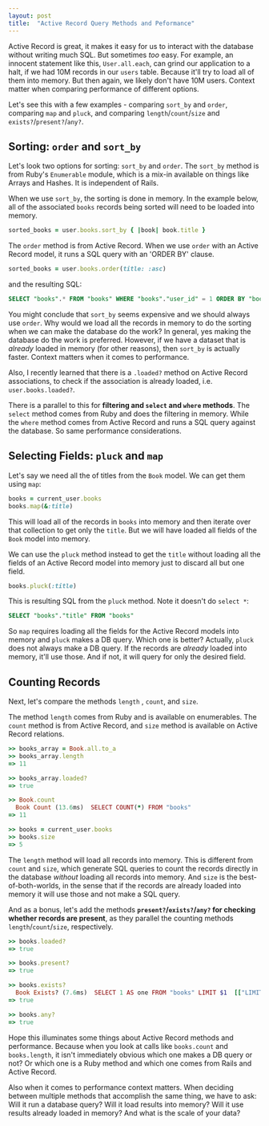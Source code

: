 ```yaml
---
layout: post
title:  "Active Record Query Methods and Peformance"
---
```


Active Record is great, it makes it easy for us to interact with the database without writing much SQL. But sometimes *too* easy. For example, an innocent statement like this, `User.all.each`, can grind our application to a halt, if we had 10M records in our `users` table. Because it'll try to load all of them into memory. But then again, we likely don't have 10M users. Context matter when comparing performance of different options. 

Let's see this with a few examples - comparing `sort_by` and `order`, comparing `map` and `pluck`, and comparing `length`/`count`/`size` and `exists?`/`present?`/`any?`.

## Sorting: `order` and `sort_by`
Let's look two options for sorting: `sort_by` and `order`. The `sort_by` method is from Ruby's `Enumerable` module, which is a mix-in available on things like Arrays and Hashes. It is independent of Rails. 

When we use `sort_by`, the sorting is done in memory. In the example below, all of the associated `books` records being sorted will need to be loaded into memory.

```ruby
sorted_books = user.books.sort_by { |book| book.title }
```

The `order` method is from Active Record. When we use `order` with an Active Record model, it runs a SQL query with an 'ORDER BY' clause.

```ruby
sorted_books = user.books.order(title: :asc)
```

and the resulting SQL:

```sql
SELECT "books".* FROM "books" WHERE "books"."user_id" = 1 ORDER BY "books"."title" ASC
```

You might conclude that `sort_by` seems expensive and we should always use `order`. Why would we load all the records in memory to do the sorting when we can make the database do the work? In general, yes making the database do the work is preferred. However, if we have a dataset that is *already* loaded in memory (for other reasons), then `sort_by` is actually faster. Context matters when it comes to performance. 

Also, I recently learned that there is a `.loaded?` method on Active Record associations, to check if the association is already loaded, i.e. `user.books.loaded?`.

There is a parallel to this for **filtering and `select` and `where` methods**. The `select` method comes from Ruby and does the filtering in memory. While the `where` method comes from Active Record and runs a SQL query against the database. So same performance considerations.

## Selecting Fields: `pluck` and `map`
Let's say we need all the of titles from the `Book` model. We can get them using `map`:

```ruby
books = current_user.books
books.map(&:title)
```

This will load all of the records in `books` into memory and then iterate over that collection to get only the `title`. But we will have loaded all fields of the `Book` model into memory.

We can use the `pluck` method instead to get the `title` without loading all the fields of an Active Record model into memory just to discard all but one field.

```ruby
books.pluck(:title)
```

This is resulting SQL from the `pluck` method. Note it doesn't do `select *`:

```sql
SELECT "books"."title" FROM "books"
```

So `map` requires loading all the fields for the Active Record models into memory and `pluck` makes a DB query. Which one is better? Actually, `pluck` does not always make a DB query. If the records are *already* loaded into memory, it'll use those. And if not, it will query for only the desired field.

## Counting Records
Next, let's compare the methods `length` , `count`, and `size`.

The method `length` comes from Ruby and is available on enumerables. The `count` method is from Active Record, and `size` method is available on Active Record relations.  

```ruby
>> books_array = Book.all.to_a
>> books_array.length
=> 11

>> books_array.loaded?
=> true

>> Book.count
  Book Count (13.6ms)  SELECT COUNT(*) FROM "books"
=> 11

>> books = current_user.books
>> books.size
=> 5
```

The `length` method will load all records into memory. This is different from `count` and `size`, which generate SQL queries to count the records directly in the database *without* loading all records into memory. And `size` is the best-of-both-worlds, in the sense that if the records are already loaded into memory it will use those and not make a SQL query.

And as a bonus, let's add the methods **`present?`/`exists?`/`any?` for checking whether records are present**, as they parallel the counting methods `length`/`count`/`size`, respectively.

```ruby
>> books.loaded?
=> true

>> books.present?
=> true

>> books.exists?
  Book Exists? (7.6ms)  SELECT 1 AS one FROM "books" LIMIT $1  [["LIMIT", 1]]
=> true

>> books.any?
=> true
```

Hope this illuminates some things about Active Record methods and performance. Because when you look at calls like `books.count` and `books.length`, it isn't immediately obvious which one makes a DB query or not? Or which one is a Ruby method and which one comes from Rails and Active Record.

Also when it comes to performance context matters. When deciding between multiple methods that accomplish the same thing, we have to ask: Will it run a database query? Will it load results into memory? Will it use results already loaded in memory? And what is the scale of your data?

